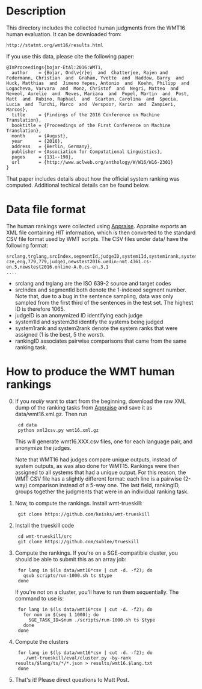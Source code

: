 # Description

This directory includes the collected human judgments from the WMT16
human evaluation. It can be downloaded from:

    http://statmt.org/wmt16/results.html
    
If you use this data, please cite the following paper:

    @InProceedings{bojar-EtAl:2016:WMT1,
      author    = {Bojar, Ond\v{r}ej  and  Chatterjee, Rajen and Federmann, Christian  and  Graham, Yvette  and  Haddow, Barry  and  Huck, Matthias  and  Jimeno Yepes, Antonio  and  Koehn, Philipp  and  Logacheva, Varvara  and  Monz, Christof  and  Negri, Matteo  and  Neveol, Aurelie  and  Neves, Mariana  and  Popel, Martin  and  Post,  Matt  and  Rubino, Raphael  and  Scarton, Carolina  and  Specia,  Lucia  and  Turchi, Marco  and  Verspoor, Karin  and  Zampieri,  Marcos},
      title     = {Findings of the 2016 Conference on Machine Translation},
      booktitle = {Proceedings of the First Conference on Machine Translation},
      month     = {August},
      year      = {2016},
      address   = {Berlin, Germany},
      publisher = {Association for Computational Linguistics},
      pages     = {131--198},
      url       = {http://www.aclweb.org/anthology/W/W16/W16-2301}
    }

That paper includes details about how the official system ranking was computed. 
Additional techical details can be found below.

# Data file format

The human rankings were collected using [Appraise](https://github.com/cfedermann/Appraise). 
Appraise exports an XML file containing HIT information, which is then converted to the standard
CSV file format used by WMT scripts. The CSV files under data/ have the following format:

    srclang,trglang,srcIndex,segmentId,judgeID,system1Id,system1rank,system2Id,system2rank,rankingID
    cze,eng,779,779,judge1,newstest2016.uedin-nmt.4361.cs-en,5,newstest2016.online-A.0.cs-en,3,1
    ....

- srclang and trglang are the ISO 639-2 source and target codes
- srcIndex and segmentId both denote the 1-indexed segment number. Note that, due to a bug in the
  sentence sampling, data was only sampled from the first third of the sentences in the test set.
  The highest ID is therefore 1065.
- judgeID is an anonymized ID identifying each judge
- system1Id and system2Id identify the systems being judged
- system1rank and system2rank denote the system ranks that were assigned (1 is the best, 5 the worst).
- rankingID associates pairwise comparisons that came from the same ranking task.

# How to produce the WMT human rankings

0. If you *really* want to start from the beginning, download the raw XML dump of the 
   ranking tasks from [Appraise](http://appraise.cf/admin/wmt16/hit/) and save it
   as data/wmt16.xml.gz. Then run

        cd data
        python xml2csv.py wmt16.xml.gz

   This will generate wmt16.XXX.csv files, one for each language pair, and anonymize the
   judges.

   Note that WMT16 had judges compare unique outputs, instead of system outputs, as was
   also done for WMT15. Rankings were then assigned to all systems that had a unique
   output. For this reason, the WMT CSV file has a slightly different format: each line
   is a pairwise (2-way) comparison instead of a 5-way one. The last field, rankingID, groups
   together the judgments that were in an individual ranking task.

1. Now, to compute the rankings. Install wmt-trueskill:

        git clone https://github.com/keisks/wmt-trueskill

2. Install the trueskill code

        cd wmt-trueskill/src
        git clone https://github.com/sublee/trueskill

3. Compute the rankings. If you're on a SGE-compatible cluster, you should be able to submit
   this as an array job:

        for lang in $(ls data/wmt16*csv | cut -d. -f2); do 
          qsub scripts/run-1000.sh ts $type
        done

   If you're not on a cluster, you'll have to run them sequentially. The command to use is:

        for lang in $(ls data/wmt16*csv | cut -d. -f2); do 
          for num in $(seq 1 1000); do
            SGE_TASK_ID=$num ./scripts/run-1000.sh ts $type
          done
        done

4. Compute the clusters

        for lang in $(ls data/wmt16*csv | cut -d. -f2); do 
          ./wmt-trueskill/eval/cluster.py -by-rank results/$lang/ts/*/*.json > results/wmt16.$lang.txt
        done

5. That's it! Please direct questions to Matt Post.
